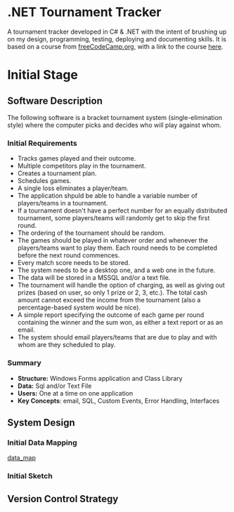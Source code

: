 # .NET Tournament Tracker

A tournament tracker developed in C# &amp; .NET with the intent of brushing up on my design, programming, testing, deploying and documenting skills. It is based on a course from [freeCodeCamp.org](https://www.freecodecamp.org), with a link to the course [here](https://www.youtube.com/watch?v=wfWxdh-_k_4&). 

# Initial Stage

## Software Description

The following software is a bracket tournament system (single-elimination style) where the computer picks and decides who will play against whom.

### Initial Requirements

* Tracks games played and their outcome.
* Multiple competitors play in the tournament.
* Creates a tournament plan.
* Schedules games.
* A single loss eliminates a player/team.
* The application shpuld be able to handle a variable number of players/teams in a tournament.
* If a tournament doesn't have a perfect number for an equally distributed tournament, some players/teams will randomly get to skip the first round.
* The ordering of the tournament should be random.
* The games should be played in whatever order and whenever the players/teams want to play them. Each round needs to be completed before the next round commences.
* Every match score needs to be stored.
* The system needs to be a desktop one, and a web one in the future. 
*  The data will be stored in a MSSQL and/or a text file.
*  The tournament will handle the option of charging, as well as giving out prizes (based on user, so  only 1 prize or 2, 3, etc.). The total cash amount cannot exceed the income from the tournament (also a percentage-based system would be nice). 
* A simple report specifying the outcome of each game per round containing the winner and the sum won, as either a text report or as an email. 
* The system should email players/teams that are due to play and with whom are they scheduled to play. 

### Summary
* **Structure:** Windows Forms application and Class Library
* **Data:** Sql and/or Text File
* **Users:** One at a time on one application
* **Key Concepts**: email, SQL, Custom Events, Error Handling, Interfaces 

## System Design

### Initial Data Mapping 
[data_map](documentation/data_map.png)


### Initial Sketch




## Version Control Strategy

